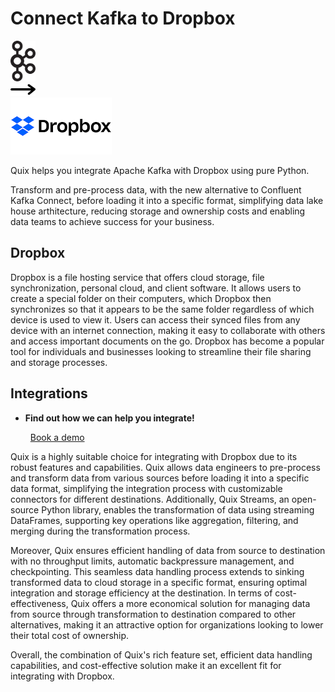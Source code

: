 # Connect Kafka to Dropbox

<div class="connect-images cards blog-grid-card" markdown>
<div>
<img src="../images/kafka_logo.png" width="40px" />
</div>
<div>
<img src="../images/arrow.svg" width="40px" />
</div>
<div>
<img src="./images/dropbox_1.jpg" />
</div>
</div>

Quix helps you integrate Apache Kafka with Dropbox using pure Python.

Transform and pre-process data, with the new alternative to Confluent Kafka Connect, before loading it into a specific format, simplifying data lake house arthitecture, reducing storage and ownership costs and enabling data teams to achieve success for your business.

## Dropbox

Dropbox is a file hosting service that offers cloud storage, file synchronization, personal cloud, and client software. It allows users to create a special folder on their computers, which Dropbox then synchronizes so that it appears to be the same folder regardless of which device is used to view it. Users can access their synced files from any device with an internet connection, making it easy to collaborate with others and access important documents on the go. Dropbox has become a popular tool for individuals and businesses looking to streamline their file sharing and storage processes.

## Integrations

<div class="grid cards" markdown>

- __Find out how we can help you integrate!__

    <a class="md-button md-button--primary" href="https://share.hsforms.com/1iW0TmZzKQMChk0lxd_tGiw4yjw2?__hstc=175542013.2303933fbd746c0ac86d9ccbe9bc9100.1728383268831.1729603416735.1729620918855.31&__hssc=175542013.1.1729620918855&__hsfp=2132701734" target="_blank" style="margin:.5rem;">Book a demo</a>

</div>


Quix is a highly suitable choice for integrating with Dropbox due to its robust features and capabilities. Quix allows data engineers to pre-process and transform data from various sources before loading it into a specific data format, simplifying the integration process with customizable connectors for different destinations. Additionally, Quix Streams, an open-source Python library, enables the transformation of data using streaming DataFrames, supporting key operations like aggregation, filtering, and merging during the transformation process. 

Moreover, Quix ensures efficient handling of data from source to destination with no throughput limits, automatic backpressure management, and checkpointing. This seamless data handling process extends to sinking transformed data to cloud storage in a specific format, ensuring optimal integration and storage efficiency at the destination. In terms of cost-effectiveness, Quix offers a more economical solution for managing data from source through transformation to destination compared to other alternatives, making it an attractive option for organizations looking to lower their total cost of ownership. 

Overall, the combination of Quix's rich feature set, efficient data handling capabilities, and cost-effective solution make it an excellent fit for integrating with Dropbox.

